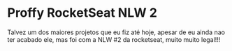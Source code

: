 # Proffy RocketSeat NLW 2
 Talvez um dos maiores projetos que eu fiz até hoje, apesar de eu ainda nao ter acabado ele, mas foi com a NLW #2 da rocketseat, muito muito legal!!!
